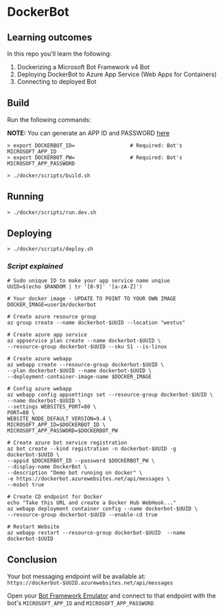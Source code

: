# DockerBot


## Learning outcomes

In this repo you'll learn the following:

1. Dockerizing a Microsoft Bot Framework v4 Bot
2. Deploying DockerBot to Azure App Service (Web Apps for Containers)
3. Connecting to deployed Bot


## Build

Run the following commands:

**NOTE:** You can generate an APP ID and PASSWORD [here](http://apps.dev.microsoft.com/)


```
> export DOCKERBOT_ID=					# Required: Bot's MICROSOFT_APP_ID
> export DOCKERBOT_PW=  				# Required: Bot's MICROSOFT_APP_PASSWORD
```

```
> ./docker/scripts/build.sh
```

## Running

```
> ./docker/scripts/run.dev.sh
```


## Deploying

```
> ./docker/scripts/deploy.sh
```

### _Script explained_

```
# Sudo unique ID to make your app service name unqiue
UUID=$(echo $RANDOM | tr '[0-9]' '[a-zA-Z]')
```
```
# Your docker image - UPDATE TO POINT TO YOUR OWN IMAGE
DOCKER_IMAGE=user1m/dockerbot
```

```
# Create azure resource group
az group create --name dockerbot-$UUID --location "westus"
```
```
# Create azure app service
az appservice plan create --name dockerbot-$UUID \
--resource-group dockerbot-$UUID --sku S1 --is-linux
```
```
# Create azure webapp
az webapp create --resource-group dockerbot-$UUID \
--plan dockerbot-$UUID --name dockerbot-$UUID \
--deployment-container-image-name $DOCKER_IMAGE
```
```
# Config azure webapp
az webapp config appsettings set --resource-group dockerbot-$UUID \
--name dockerbot-$UUID \
--settings WEBSITES_PORT=80 \
PORT=80 \
WEBSITE_NODE_DEFAULT_VERSION=9.4 \
MICROSOFT_APP_ID=$DOCKERBOT_ID \
MICROSOFT_APP_PASSWORD=$DOCKERBOT_PW
```
```
# Create azure bot service registration
az bot create --kind registration -n dockerbot-$UUID -g dockerbot-$UUID \
--appid $DOCKERBOT_ID --password $DOCKERBOT_PW \
--display-name DockerBot \
--description "Demo bot running on docker" \
-e https://dockerbot.azurewebsites.net/api/messages \
--msbot true
```
```
# Create CD endpoint for Docker
echo "Take this URL and create a Docker Hub WebHook..."
az webapp deployment container config --name dockerbot-$UUID \
--resource-group dockerbot-$UUID --enable-cd true
```
```
# Restart Website
az webapp restart --resource-group dockerbot-$UUID  --name dockerbot-$UUID
```


## Conclusion

Your bot messaging endpoint will be available at: `https://dockerbot-$UUID.azurewebsites.net/api/messages`

Open your [Bot Framework Emulator](https://github.com/Microsoft/BotFramework-Emulator/releases) and connect to that endpoint with the bot's `MICROSOFT_APP_ID` and `MICROSOFT_APP_PASSWORD`